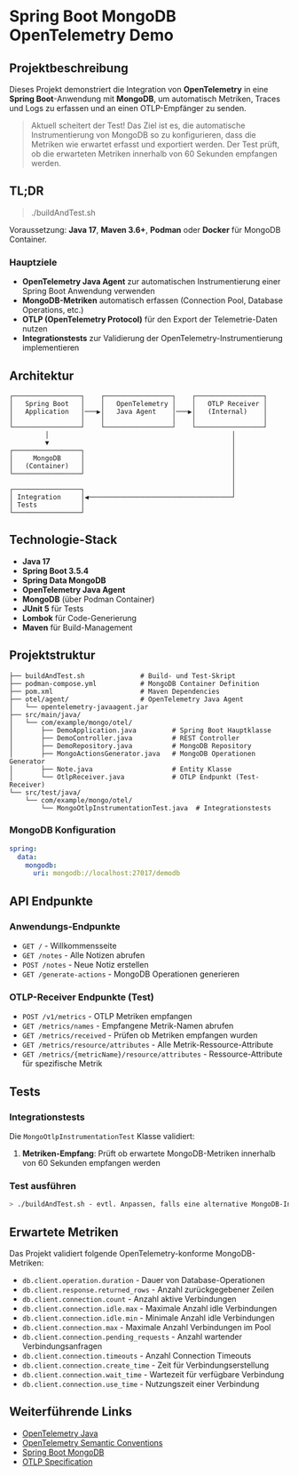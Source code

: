 # Spring Boot MongoDB OpenTelemetry Demo

## Projektbeschreibung

Dieses Projekt demonstriert die Integration von **OpenTelemetry** in eine **Spring Boot**-Anwendung mit **MongoDB**, um automatisch Metriken, Traces und Logs zu erfassen und an einen OTLP-Empfänger zu senden.

> Aktuell scheitert der Test! Das Ziel ist es, die automatische Instrumentierung von MongoDB so zu konfigurieren, dass die Metriken wie erwartet erfasst und exportiert werden. Der Test prüft, ob die erwarteten Metriken innerhalb von 60 Sekunden empfangen werden.

## TL;DR

> ./buildAndTest.sh

Voraussetzung: **Java 17**, **Maven 3.6+**, **Podman** oder **Docker** für MongoDB Container.

### Hauptziele

- **OpenTelemetry Java Agent** zur automatischen Instrumentierung einer Spring Boot Anwendung verwenden
- **MongoDB-Metriken** automatisch erfassen (Connection Pool, Database Operations, etc.)
- **OTLP (OpenTelemetry Protocol)** für den Export der Telemetrie-Daten nutzen
- **Integrationstests** zur Validierung der OpenTelemetry-Instrumentierung implementieren

## Architektur

```
┌─────────────────┐    ┌─────────────────┐    ┌─────────────────┐
│   Spring Boot   │    │   OpenTelemetry │    │   OTLP Receiver │
│   Application   │───▶│   Java Agent    │───▶│   (Internal)    │
│                 │    │                 │    │                 │
└─────────────────┘    └─────────────────┘    └─────────────────┘
         │                                              │
         ▼                                              │
┌─────────────────┐                                     │
│     MongoDB     │                                     │
│   (Container)   │                                     │
└─────────────────┘                                     │
                                                        │
┌─────────────────┐                                     │
│ Integration     │◀────────────────────────────────────┘
│ Tests           │
└─────────────────┘
```

## Technologie-Stack

- **Java 17**
- **Spring Boot 3.5.4**
- **Spring Data MongoDB**
- **OpenTelemetry Java Agent**
- **MongoDB** (über Podman Container)
- **JUnit 5** für Tests
- **Lombok** für Code-Generierung
- **Maven** für Build-Management

## Projektstruktur

```
├── buildAndTest.sh              # Build- und Test-Skript
├── podman-compose.yml           # MongoDB Container Definition
├── pom.xml                      # Maven Dependencies
├── otel/agent/                  # OpenTelemetry Java Agent
│   └── opentelemetry-javaagent.jar
├── src/main/java/
│   └── com/example/mongo/otel/
│       ├── DemoApplication.java         # Spring Boot Hauptklasse
│       ├── DemoController.java          # REST Controller
│       ├── DemoRepository.java          # MongoDB Repository
│       ├── MongoActionsGenerator.java   # MongoDB Operationen Generator
│       ├── Note.java                    # Entity Klasse
│       └── OtlpReceiver.java            # OTLP Endpunkt (Test-Receiver)
└── src/test/java/
    └── com/example/mongo/otel/
        └── MongoOtlpInstrumentationTest.java  # Integrationstests
```

### MongoDB Konfiguration

```yaml
spring:
  data:
    mongodb:
      uri: mongodb://localhost:27017/demodb
```

## API Endpunkte

### Anwendungs-Endpunkte

- `GET /` - Willkommensseite
- `GET /notes` - Alle Notizen abrufen
- `POST /notes` - Neue Notiz erstellen
- `GET /generate-actions` - MongoDB Operationen generieren

### OTLP-Receiver Endpunkte (Test)

- `POST /v1/metrics` - OTLP Metriken empfangen
- `GET /metrics/names` - Empfangene Metrik-Namen abrufen
- `GET /metrics/received` - Prüfen ob Metriken empfangen wurden
- `GET /metrics/resource/attributes` - Alle Metrik-Ressource-Attribute
- `GET /metrics/{metricName}/resource/attributes` - Ressource-Attribute für spezifische Metrik

## Tests

### Integrationstests

Die `MongoOtlpInstrumentationTest` Klasse validiert:

1. **Metriken-Empfang**: Prüft ob erwartete MongoDB-Metriken innerhalb von 60 Sekunden empfangen werden

### Test ausführen

```bash
> ./buildAndTest.sh - evtl. Anpassen, falls eine alternative MongoDB-Instanz verwendet wird.
```

## Erwartete Metriken

Das Projekt validiert folgende OpenTelemetry-konforme MongoDB-Metriken:

- `db.client.operation.duration` - Dauer von Database-Operationen
- `db.client.response.returned_rows` - Anzahl zurückgegebener Zeilen
- `db.client.connection.count` - Anzahl aktive Verbindungen
- `db.client.connection.idle.max` - Maximale Anzahl idle Verbindungen
- `db.client.connection.idle.min` - Minimale Anzahl idle Verbindungen
- `db.client.connection.max` - Maximale Anzahl Verbindungen im Pool
- `db.client.connection.pending_requests` - Anzahl wartender Verbindungsanfragen
- `db.client.connection.timeouts` - Anzahl Connection Timeouts
- `db.client.connection.create_time` - Zeit für Verbindungserstellung
- `db.client.connection.wait_time` - Wartezeit für verfügbare Verbindung
- `db.client.connection.use_time` - Nutzungszeit einer Verbindung

## Weiterführende Links

- [OpenTelemetry Java](https://opentelemetry.io/docs/instrumentation/java/)
- [OpenTelemetry Semantic Conventions](https://opentelemetry.io/docs/specs/semconv/)
- [Spring Boot MongoDB](https://spring.io/guides/gs/accessing-data-mongodb/)
- [OTLP Specification](https://opentelemetry.io/docs/specs/otlp/)

